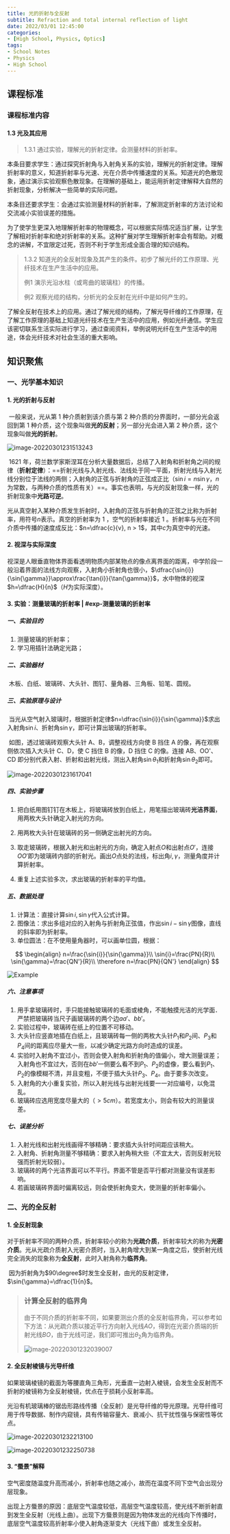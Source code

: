 ```yaml
---
title: 光的折射与全反射
subtitle: Refraction and total internal reflection of light
date: 2022/03/01 12:45:00
categories:
- [High School, Physics, Optics]
tags:
- School Notes
- Physics
- High School
---
```


## 课程标准

### 课程标准内容

#### 1.3 光及其应用

> 1.3.1 通过实验，理解光的折射定律。会测量材料的折射率。

​	本条目要求学生：通过探究折射角与入射角关系的实验，理解光的折射定律。理解折射率的意义，知道折射率与光速、光在介质中传播速度的关系。知道光的色散现象，通过演示实验观察色散现象。在理解的基础上，能运用折射定律解释大自然的折射现象，分析解决一些简单的实际问题。

​	本条目还要求学生：会通过实验测量材料的折射率，了解测定折射率的方法讨论和交流减小实验误差的措施。

​	为了使学生更深入地理解折射率的物理概念，可以根据实际情况适当扩展，让学生了解相对折射率和绝对折射率的关系。这种扩展对学生理解折射率会有帮助。对概念的讲解，不宜限定过死，否则不利于学生形成全面合理的知识结构。

> 1.3.2 知道光的全反射现象及其产生的条件。初步了解光纤的工作原理、光纤技术在生产生活中的应用。
>
> 例1 演示光沿水柱（或弯曲的玻璃柱）的传播。
>
> 例2 观察光缆的结构，分析光的全反射在光纤中是如何产生的。

​	了解全反射在技术上的应用。通过了解光缆的结构，了解光导纤维的工作原理，在了解工作原理的基础上知道光纤技术在生产生活中的应用，例如光纤通信。学生应该密切联系生活实际进行学习，通过查阅资料，举例说明光纤在生产生活中的用途，体会光纤技术对社会生活的重大影响。

## 知识聚焦

### 一、光学基本知识

#### 1. 光的折射与反射

​	一般来说，光从第 1 种介质射到该介质与第 2 种介质的分界面时，一部分光会返回到第 1 种介质，这个现象叫做**光的反射**；另一部分光会进入第 2 种介质，这个现象叫做**光的折射**。

![image-20220301231513243](https://raw.githubusercontent.com/PassionPenguin/picgo-database/main/image-20220301231513243.png)

​	1621 年，荷兰数学家斯涅耳在分析大量数据后，总结了入射角和折射角之间的规律（**折射定律**）：==折射光线与入射光线、法线处于同一平面，折射光线与入射光线分别位于法线的两侧；入射角的正弦与折射角的正弦成正比（$\sin{i}=n\sin{\gamma}$，$n$为常数，与两种介质的性质有关）==。事实也表明，与光的反射现象一样，光的折射现象中**光路可逆**。

​	光从真空射入某种介质发生折射时，入射角的正弦与折射角的正弦之比称为折射率，用符号$n$表示。真空的折射率为 1 ，空气的折射率接近 1 。折射率与光在不同介质中传播的速度成反比：$n=\dfrac{c}{v}, n > 1$，其中$c$为真空中的光速。

#### 2. 视深与实际深度

​	视深是人眼垂直物体界面看透明物质内部某物点的像点离界面的距离，中学阶段一般沿着界面的法线方向观察，入射角小折射角也很小，$\dfrac{\sin{i}}{\sin{\gamma}}\approx\frac{\tan{i}}{\tan{\gamma}}$，水中物体的视深$h=\dfrac{H}{n}$（$H$为实际深度）。

#### 3. 实验：测量玻璃的折射率 | #exp-测量玻璃的折射率

##### 一、实验目的

1. 测量玻璃的折射率；
2. 学习用插针法确定光路；

##### 二、实验器材
​	木板、白纸、玻璃砖、大头针、图钉、量角器、三角板、铅笔、圆规。

##### 三、实验原理与设计
​	当光从空气射入玻璃时，根据折射定律$n=\dfrac{\sin{i}}{\sin{\gamma}}$求出入射角$\sin{i}$、折射角$\sin{\gamma}$，即可计算出玻璃的折射率。

​	如图，透过玻璃砖观察大头针 A、B，调整视线方向使 B 挡住 A 的像，再在观察侧依次插入大头针 C、D，使 C 挡住 B 的像，D 挡住 C 的像。连接 AB、OO'、CD 即分别代表入射、折射和出射光线，测出入射角$\sin{\theta_1}$和折射角$\sin{\theta_2}$即可。

 ![image-20220301231617041](https://raw.githubusercontent.com/PassionPenguin/picgo-database/main/image-20220301231617041.png)

##### 四、实验步骤

1. 把白纸用图钉钉在木板上，将玻璃砖放到白纸上，用笔描出玻璃砖**光洁界面**，用两枚大头针确定入射光的方向。

2. 用两枚大头针在玻璃砖的另一侧确定出射光的方向。
3. 取走玻璃砖，根据入射光和出射光的方向，确定入射点$O$和出射点$O'$，连接$OO'$即为玻璃砖内部的折射光。画出$O$点处的法线，标出角$i, \gamma$，测量角度并计算折射率。
4. 重复上述实验多次，求出玻璃的折射率的平均值。

##### 五、数据处理

1. 计算法：直接计算$\sin{i}, \sin{\gamma}$代入公式计算。
2. 图像法：求出多组对应的入射角与折射角正弦值，作出$\sin{i}-\sin{\gamma}$图像，直线的斜率即为折射率。
3. 单位圆法：在不使用量角器时，可以画单位圆，根据：

$$
\begin{align}
n=\frac{\sin{i}}{\sin{\gamma}}\\
\sin{i}=\frac{PN}{R}\\
\sin{\gamma}=\frac{QN'}{R}\\
\therefore n=\frac{PN}{QN'}
\end{align}
$$

![Example](https://raw.githubusercontent.com/PassionPenguin/picgo-database/main/1534395085415241.png)

##### 六、注意事项

1. 用手拿玻璃砖时，手只能接触玻璃砖的毛面或棱角，不能触摸光洁的光学面．严禁把玻璃砖当尺子画玻璃砖的两个边$aa'$、$bb'$。
2. 实验过程中，玻璃砖在纸上的位置不可移动。
3. 大头针应竖直地插在白纸上，且玻璃砖每一侧的两枚大头针$P_1$和$P_2$间、$P_3$和$P_4$间的距离应尽量大一些，以减少确定光路方向时造成的误差。
4. 实验时入射角不宜过小，否则会使入射角和折射角的值偏小，增大测量误差；入射角也不宜过大，否则在$bb'$一侧要么看不到$P_1$、$P_2$的虚像，要么看到$P_1$、$P_2$的像模糊不清，并且变粗，不便于插大头针$P_3$、$P_4$。由于要多次改变。
5. 入射角的大小重复实验，所以入射光线与出射光线要一一对应编号，以免混乱。
6. 玻璃砖应选用宽度尽量大的（$>5cm$）。若宽度太小，则会有较大的测量误差。

##### 七、误差分析

1. 入射光线和出射光线画得不够精确：要求插大头针时间距应该稍大。
2. 入射角、折射角测量不够精确：要求入射角稍大些（不宜太大，否则反射光较强而折射光较弱）。
3. 玻璃砖的两个光洁界面可以不平行。界面不管是否平行都对测量没有误差影响。
4. 若画玻璃砖界面时偏离较远，则会使折射角变大，使测量的折射率偏小。

### 二、光的全反射

#### 1. 全反射现象

​	对于折射率不同的两种介质，折射率较小的称为**光疏介质**，折射率较大的称为**光密介质**。光从光疏介质射入光密介质时，当入射角增大到某一角度之后，使折射光线完全消失的现象称为**全反射**，此时入射角称为**临界角**。

​	因为折射角为$90\degree$时发生全反射，由光的反射定律，$\sin{\gamma}=\dfrac{1}{n}$。

> ### 计算全反射的临界角
>
> ​	由于不同介质的折射率不同，如果要测出介质的全反射临界角，可以参考如下方法：从光疏介质以接近平行方向射入光线$AO$，得到在光密介质端的折射光线$BO$，由于光线可逆，我们即可推出$\theta_2$角为临界角。
>
> ![image-20220301232039007](https://raw.githubusercontent.com/PassionPenguin/picgo-database/main/image-20220301232039007.png)

#### 2. 全反射棱镜与光导纤维

​	如果玻璃棱镜的截面为等腰直角三角形，光垂直一边射入棱镜，会发生全反射而不折射的棱镜称为全反射棱镜，优点在于损耗小反射率高。

​	光沿有机玻璃棒的锯齿形路线传播（全反射）是光导纤维的导光原理。光导纤维可用于传导数据、制作内窥镜，具有传输容量大、衰减小、抗干扰性强与保密性等优点。

![image-20220301232213100](https://raw.githubusercontent.com/PassionPenguin/picgo-database/main/image-20220301232213100.png)

![image-20220301232250738](https://raw.githubusercontent.com/PassionPenguin/picgo-database/main/image-20220301232250738.png)

#### 3. “蜃景”解释

​	空气密度随温度升高而减小，折射率也随之减小，故而在温度不同下空气会出现分层现象。

​	出现上方蜃景的原因：底层空气温度较低，高层空气温度较高，使光线不断折射直到发生全反射（光线上曲）。出现下方蜃景则是因为物体发出的光线向下传播时，底层空气温度较高折射率小使入射角逐渐变大（光线下曲）或发生全反射。
